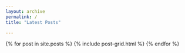 ```yaml
---
layout: archive
permalink: /
title: "Latest Posts"

---
```


<div class="tiles">
{% for post in site.posts %}
	{% include post-grid.html %}
{% endfor %}
</div><!-- /.tiles -->